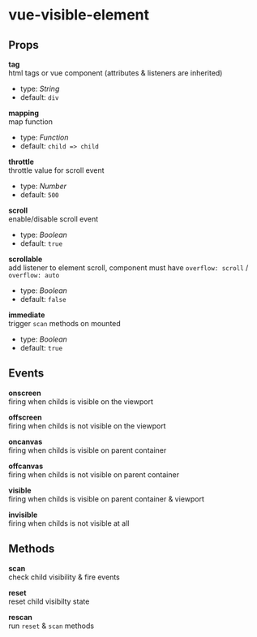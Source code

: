# vue-visible-element

## Props
**tag**\
html tags or vue component (attributes & listeners are inherited)
- type: *String*
- default: `div`

**mapping**\
map function
 - type: *Function*
 - default: `child => child`

**throttle**\
throttle value for scroll event
 - type: *Number*
 - default: `500`

**scroll**\
enable/disable scroll event
 - type: *Boolean*
 - default: `true`

**scrollable**\
add listener to element scroll, component must have `overflow: scroll` / `overflow: auto`
 - type: *Boolean*
 - default: `false`

**immediate**\
trigger `scan` methods on mounted
 - type: *Boolean*
 - default: `true`

## Events
**onscreen**\
firing when childs is visible on the viewport

**offscreen**\
firing when childs is not visible on the viewport

**oncanvas**\
firing when childs is visible on parent container

**offcanvas**\
firing when childs is not visible on parent container

**visible**\
firing when childs is visible on parent container & viewport

**invisible**\
firing when childs is not visible at all

## Methods
**scan**\
check child visibility & fire events

**reset**\
reset child visibilty state

**rescan**\
run `reset` & `scan` methods
